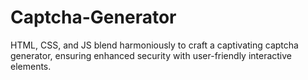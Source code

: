 # Captcha-Generator
HTML, CSS, and JS blend harmoniously to craft a captivating captcha generator, ensuring enhanced security with user-friendly interactive elements.

